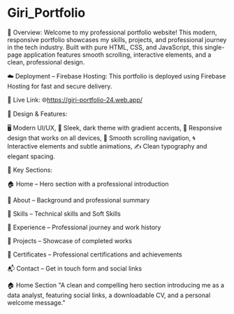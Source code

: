 # Giri_Portfolio


🧭 Overview:
Welcome to my professional portfolio website! This modern, responsive portfolio showcases my skills, projects, and professional journey in the tech industry. 
Built with pure HTML, CSS, and JavaScript, this single-page application features smooth scrolling, interactive elements, and a clean, professional design.


☁️ Deployment – Firebase Hosting:
This portfolio is deployed using Firebase Hosting for fast and secure delivery.


🔗 Live Link:
    🌐https://giri-portfolio-24.web.app/


🎯 Design & Features:

🖥️ Modern UI/UX,
🎨 Sleek, dark theme with gradient accents,
📱 Responsive design that works on all devices,
🧭 Smooth scrolling navigation,
🌀 Interactive elements and subtle animations,
✍️ Clean typography and elegant spacing.

📑 Key Sections:

🏠 Home – Hero section with a professional introduction

👤 About – Background and professional summary

🧠 Skills – Technical skills and Soft Skills 

💼 Experience – Professional journey and work history

🚀 Projects – Showcase of completed works

📜 Certificates – Professional certifications and achievements

📬 Contact – Get in touch form and social links

🏠 Home Section
"A clean and compelling hero section introducing me as a data analyst, featuring social links, a downloadable CV, and a personal welcome message."
